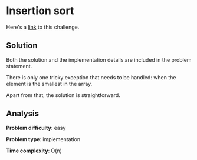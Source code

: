 # Insertion sort

Here's a [link](https://www.hackerrank.com/challenges/insertionsort1/problem) to this challenge.

## Solution

Both the solution and the implementation details are included in the problem statement.

There is only one tricky exception that needs to be handled: when the element is the smallest in the array.

Apart from that, the solution is straightforward.

## Analysis

**Problem difficulty**: easy

**Problem type**: implementation

**Time complexity**: O(n)
